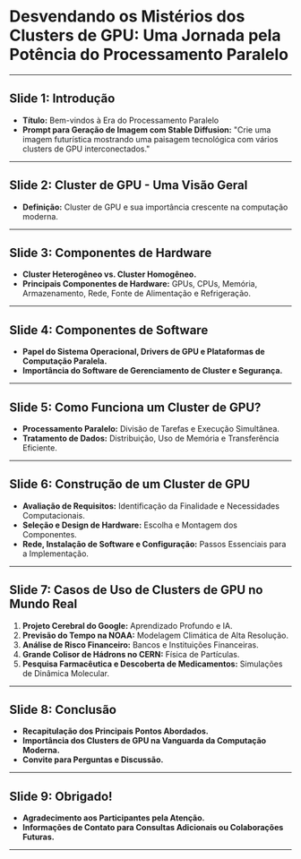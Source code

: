 # Desvendando os Mistérios dos Clusters de GPU: Uma Jornada pela Potência do Processamento Paralelo
---
## Slide 1: Introdução
- **Título:** Bem-vindos à Era do Processamento Paralelo
- **Prompt para Geração de Imagem com Stable Diffusion:** "Crie uma imagem futurística mostrando uma paisagem tecnológica com vários clusters de GPU interconectados."
---
## Slide 2: Cluster de GPU - Uma Visão Geral
- **Definição:** Cluster de GPU e sua importância crescente na computação moderna.
---
## Slide 3: Componentes de Hardware
- **Cluster Heterogêneo vs. Cluster Homogêneo.**
- **Principais Componentes de Hardware:** GPUs, CPUs, Memória, Armazenamento, Rede, Fonte de Alimentação e Refrigeração.
---
## Slide 4: Componentes de Software
- **Papel do Sistema Operacional, Drivers de GPU e Plataformas de Computação Paralela.**
- **Importância do Software de Gerenciamento de Cluster e Segurança.**
---
## Slide 5: Como Funciona um Cluster de GPU?
- **Processamento Paralelo:** Divisão de Tarefas e Execução Simultânea.
- **Tratamento de Dados:** Distribuição, Uso de Memória e Transferência Eficiente.
---
## Slide 6: Construção de um Cluster de GPU
- **Avaliação de Requisitos:** Identificação da Finalidade e Necessidades Computacionais.
- **Seleção e Design de Hardware:** Escolha e Montagem dos Componentes.
- **Rede, Instalação de Software e Configuração:** Passos Essenciais para a Implementação.
---
## Slide 7: Casos de Uso de Clusters de GPU no Mundo Real
1. **Projeto Cerebral do Google:** Aprendizado Profundo e IA.
2. **Previsão do Tempo na NOAA:** Modelagem Climática de Alta Resolução.
3. **Análise de Risco Financeiro:** Bancos e Instituições Financeiras.
4. **Grande Colisor de Hádrons no CERN:** Física de Partículas.
5. **Pesquisa Farmacêutica e Descoberta de Medicamentos:** Simulações de Dinâmica Molecular.
---
## Slide 8: Conclusão
- **Recapitulação dos Principais Pontos Abordados.**
- **Importância dos Clusters de GPU na Vanguarda da Computação Moderna.**
- **Convite para Perguntas e Discussão.**
---
## Slide 9: Obrigado!
- **Agradecimento aos Participantes pela Atenção.**
- **Informações de Contato para Consultas Adicionais ou Colaborações Futuras.**
---
